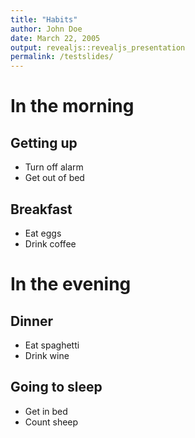 ```yaml
---
title: "Habits"
author: John Doe
date: March 22, 2005
output: revealjs::revealjs_presentation
permalink: /testslides/
---
```


# In the morning

## Getting up

- Turn off alarm
- Get out of bed

## Breakfast

- Eat eggs
- Drink coffee

# In the evening

## Dinner

- Eat spaghetti
- Drink wine

## Going to sleep

- Get in bed
- Count sheep